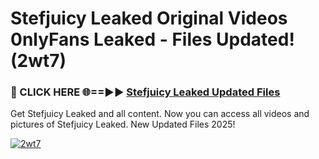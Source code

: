 # Stefjuicy Leaked Original Videos 0nlyFans Leaked - Files Updated! (2wt7)

<h3>🔴 CLICK HERE 🌐==►► <a href="https://tinyurl.com/2jnfzry5" rel="nofollow">Stefjuicy Leaked Updated Files</a></h3>

Get Stefjuicy Leaked and all content. Now you can access all videos and pictures of Stefjuicy Leaked. New Updated Files 2025!

[![2wt7](https://i.imgur.com/GyGTBgg.gif)](https://tinyurl.com/2jnfzry5)
